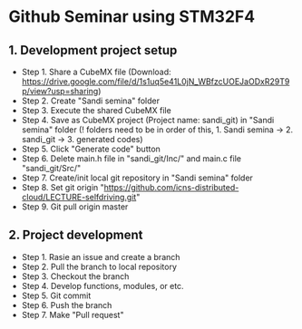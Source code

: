 # Github Seminar using STM32F4 

## 1. Development project setup
* Step 1. Share a CubeMX file
(Download: https://drive.google.com/file/d/1s1uq5e41L0jN_WBfzcUOEJaODxR29T9p/view?usp=sharing)
* Step 2. Create "Sandi semina" folder
* Step 3. Execute the shared CubeMX file
* Step 4. Save as CubeMX project (Project name: sandi_git) in "Sandi semina" folder (! folders need to be in order of this, 1. Sandi semina -> 2. sandi_git -> 3. generated codes)
* Step 5. Click "Generate code" button
* Step 6. Delete main.h file in "sandi_git/Inc/" and main.c file "sandi_git/Src/"
* Step 7. Create/init local git repository in "Sandi semina" folder
* Step 8. Set git origin "https://github.com/icns-distributed-cloud/LECTURE-selfdriving.git"
* Step 9. Git pull origin master

## 2. Project development
* Step 1. Rasie an issue and create a branch
* Step 2. Pull the branch to local repository
* Step 3. Checkout the branch
* Step 4. Develop functions, modules, or etc.
* Step 5. Git commit
* Step 6. Push the branch
* Step 7. Make "Pull request"
